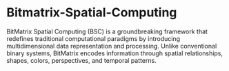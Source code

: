 # Bitmatrix-Spatial-Computing
BitMatrix Spatial Computing (BSC) is a groundbreaking framework that redefines traditional computational paradigms by introducing multidimensional data representation and processing. Unlike conventional binary systems, BitMatrix encodes information through spatial relationships, shapes, colors, perspectives, and temporal patterns.
